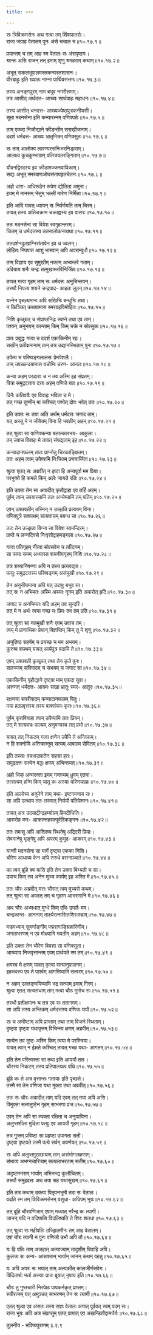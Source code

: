 ```yaml
---
title: ०१०

---
```

  
  
सः त्रिविक्रमसेनः अथ गत्वा तम् शिंशपातरोः।  
राजा जग्राह वेतालम् पुनः अंसे चचाल च॥१०.१७.१॥  
  
प्रयान्तम् च तम् आह स्म वेतालः सः अंसपृष्ठगः।  
श्रान्तः असि राजन् तत् इमाम् शृणु श्रमहराम् कथाम्॥१०.१७.२॥  
  
अभूत् सकलभूपालमस्तकन्यस्तशासनः।  
वीरबाहुः इति ख्यातः नाम्ना पार्थिवसत्तमः॥१०.१७.३॥  
  
तस्य अनङ्गपुरम् नाम बभूव नगरौत्तमम्।  
तत्र आसीत् अर्थदत्त- आख्यः सार्थवाहः महाधनः॥१०.१७.४॥  
  
तस्य आसीत् धनदत्त- आख्यज्येष्ठपुत्रकनीयसी।  
सुता मदनसेना इति कन्यारत्नम् वणिक्पतेः॥१०.१७.५॥  
  
ताम् एकदा निजौद्याने क्रीडन्तीम् ससखीजनाम्।  
ददर्श धर्मदत्त- आख्यः भ्रातृमित्रम् वणिक्सुतः॥१०.१७.६॥  
  
सः ताम् आलोक्य लावण्यरसनिःभरनिःझराम्।  
आलक्ष्य कुचकुम्भाग्राम् वलित्रयतरङ्गिताम्॥१०.१७.७॥  
  
यौवनद्विरदस्य इव क्रीडामज्जनवापिकाम्।  
सद्यः अभूत् स्मरबाणओघसंतापहृतचेतनः॥१०.१७.८॥  
  
अहो धारा- अधिरूढेन रूपेण द्योतिता अमुना।  
इयम् मे मानसम् भेत्तुम् भल्ली मारेण निर्मिता॥१०.१७.९॥  
  
इति आदि यावत् ध्यायन् सः निर्वर्णयति ताम् चिरम्।  
तावत् तस्य अतिचक्राम चक्राह्वस्य इव वासरः॥१०.१७.१०॥  
  
ततः मदनसेना सा विवेश स्वगृहान्तरम्।  
चित्तम् च धर्मदत्तस्य ततनालोकनव्यथा॥१०.१७.११॥  
  
ततदर्शनदुःखाग्निसंतापेन इव च ज्वलन्।  
लोहितः निपपात आशु भास्वान् अपि अपराम्बुधौ॥१०.१७.१२॥  
  
ताम् विज्ञाय एव सुमुखीम् नक्तम् अभ्यन्तरे गताम्।  
उदियाय शनैः चन्द्रः तत्मुखाब्जविनिर्जितः॥१०.१७.१३॥  
  
तावत् गत्वा गृहम् ताम् सः धर्मदत्तः अनुचिन्तयन्।  
तस्थौ निपत्य शयने चन्द्रपाद- आहतः लुठन्॥१०.१७.१४॥  
  
यत्नेन पृच्छ्यमानः अपि सखिभिः बन्धुभिः तथा।  
न किञ्चित् कथयामास स्मरग्रहविमोहितः॥१०.१७.१५॥  
  
निशि कृच्छ्रात् च संप्राप्तनिद्रः स्वप्ने तथा एव ताम्।  
पश्यन् अनुनयन् कान्ताम् किम् किम् चक्रे न सोत्सुकः॥१०.१७.१६॥  
  
प्रातः प्रबुद्धः गत्वा च ददर्श एकाकिनीम् रहः।  
सखीम् प्रतीक्षमानाम् ताम् तत्र उद्यानस्थिताम् पुनः॥१०.१७.१७॥  
  
उपेत्य च परिष्वङ्गलालसः प्रेमपेशलैः।  
ताम् उपच्छन्दयामास वचोभिः चरण- आनतः॥१०.१७.१८॥  
  
कन्या अहम् परदाराः च न तव अस्मि इह संप्रतम्।  
पित्रा समुद्रदत्ताय दत्ता अहम् वणिजे यतः॥१०.१७.१९॥  
  
दिनैः कतिपयैः एव विवाहः भविता च मे।  
तत् गच्छ तूष्णीम् मा कश्चित् पश्येत् दोषः भवेत् ततः॥१०.१७.२०॥  
  
इति उक्तः सः तया अति अर्थम् धर्मदत्तः जगाद ताम्।  
यत् अस्तु मे न जीवेयम् विना हि भवतीम् अहम्॥१०.१७.२१॥  
  
तत् श्रुत्वा सा वाणिक्कन्या बलात्कारभय- आकुला।  
तम् उवाच विवाहः मे तावत् संपद्यताम् इह॥१०.१७.२२॥  
  
कन्यादानफलम् तातः प्राप्नोतु चिरकाङ्क्षितम्।  
ततः अहम् त्वाम् उपैष्यामि निःचितम् प्रणयार्जिता॥१०.१७.२३॥  
  
श्रुत्वा एतत् सः अब्रवीत् न इष्टा हि अन्यपूर्वा मम प्रिया।  
परभुक्ते हि कमले किम् अलेः जायते रतिः॥१०.१७.२४॥  
  
इति उक्ता तेन सा अवादीत् कृतौद्वाहा एव तर्हि अहम्।  
पूर्वम् त्वाम् उपयास्यामि ततः अभ्येष्यामि तम् पतिम्॥१०.१७.२५॥  
  
एवम् उक्तवतीम् तस्मिन् न उज्झति प्रत्ययम् विना।  
वणिक्पुत्रे सशपथम् सत्यवाचम् बबन्ध सा॥१०.१७.२६॥  
  
ततः तेन उज्झता विग्ना सा विवेश स्वमन्दिरम्।  
प्राप्ते च लग्नदिवसे निःवृत्तौद्वाहमङ्गला॥१०.१७.२७॥  
  
गत्वा पतिगृहम् नीत्वा सोत्सवेन च तत्दिनम्।  
सा पत्या समम् अध्यास्त शयनीयगृहम् निशि॥१०.१७.२८॥  
  
तत्र शय्यानिषण्णा अपि न तस्य प्रत्यपद्यत।  
पत्युः समुद्रदत्तस्य परिष्वङ्गम् असंमुखी॥१०.१७.२९॥  
  
तेन अनुनीयमाना अपि यत् उदश्रुः बभूव सा।  
तत् सः न अभिमतः अस्मि अस्याः नूनम् इति अकरोत् हृदि॥१०.१७.३०॥  
  
जगाद च अनभिमतः यदि अहम् तव सुन्दरि।  
तत् मे न अर्थः त्वया गच्छ यः प्रियः तव तम् प्रति॥१०.१७.३१॥  
  
तत् श्रुत्वा सा नतमुखी शनैः एवम् उवाच तम्।  
त्वम् मे प्राणाधिकः प्रेयान् विज्ञप्तिम् किम् तु मे शृणु॥१०.१७.३२॥  
  
अनुतिष्ठ सहर्षम् च प्रयच्छ च मम अभयम्।  
कुरुष्व शपथम् यावत् आर्यपुत्र वदामि ते॥१०.१७.३३॥  
  
एवम् उक्तवती कृच्छ्रात् तथा तेन कृते पुनः।  
सलज्जम् सविषादम् च सभयम् च जगाद सा॥१०.१७.३४॥  
  
एकाकिनीम् गृहौद्याने दृष्ट्वा माम् एकदा युवा।  
अरुणत् धर्मदत्त- आख्यः सखा भ्रातुः स्मर- आतुरः॥१०.१७.३५॥  
  
रक्षन्त्या सपरीवादम् कन्यादानफलम् पितुः।  
मया हठप्रवृत्तस्य तस्य वाक्संयमः कृतः॥१०.१७.३६॥  
  
पूर्वम् कृतविवाहा त्वाम् उपैष्यामि ततः प्रियम्।  
तत् मे सत्यवचः पाल्यम् अनुमन्यस्व तत् प्रभो॥१०.१७.३७॥  
  
यावत् तत् निकटम् गत्वा क्षणेन उपैमि ते अन्तिकम्।  
न हि शक्नोमि अतिक्रान्तुम् सत्यम् आबाल्य सेवितम्॥१०.१७.३८॥  
  
इति तस्याः वचःवज्रपातेन सहसा हतः।  
समुद्रदत्तः सत्येन बद्धः क्षणम् अचिन्तयत्॥१०.१७.३९॥  
  
अहो धिक् अन्यरक्ता इयम् गन्तव्यम् ध्रुवम् एतया।  
तत्सत्यम् हन्मि किम् यातु कः अस्याः परिणयग्रहः॥१०.१७.४०॥  
  
इति आलोच्य अनुमेने ताम् यथा- इष्टगमनाय सः।  
सा अपि उत्थाय ततः तस्मात् निर्ययौ पतिवेश्मनः॥१०.१७.४१॥  
  
तावत् अत्र उदयाद्रीन्द्रहर्म्याग्रम् हिमदीधितिः।  
आरुरोह कर- आक्रान्तहसत्पूर्वदिकङ्गनः॥१०.१७.४२॥  
  
ततः तमःसु अपि आश्लिष्य स्थितेषु अद्रिदरी प्रियाः।  
सेवमानेषु भृङ्गेषु अपि अपरम् कुमुद- आकरम्॥१०.१७.४३॥  
  
यान्ती मदनसेना सा मार्गे दृष्ट्वा एकका निशि।  
चौरेण आधाव्य केन अपि रुरुधे वसनाञ्चले॥१०.१७.४४॥  
  
का त्वम् ब्रूहि क्व यासि इति तेन उक्ता बिभ्यती च सा।  
उवाच किम् तव अनेन मुञ्च कार्यम् इह अस्ति मे॥१०.१७.४५॥  
  
ततः चौरः अब्रवीत् मत्तः चौरात् त्वम् मुच्यसे कथम्।  
तत् श्रुत्वा सा अवदत् तम् च गृहाण आभरणानि मे॥१०.१७.४६॥  
  
अथ चौरः अभ्यधात् मुग्धे किम् एभिः उपलैः मम।  
चन्द्रकान्त- आननाम् तार्क्ष्यरत्नासितशिरःरुहाम्॥१०.१७.४७॥  
  
वज्रमध्याम् सुवर्णाङ्गीम् पद्मरागाङ्घ्रिहारिणीम्।  
जगताभरणम् न एव मोक्ष्यामि भवतीम् अहम्॥१०.१७.४८॥  
  
इति उक्ता तेन चौरेण विवशा सा वणिक्सुता।  
आख्याय निजवृत्तान्तम् एवम् प्रार्थयते स्म तम्॥१०.१७.४९॥  
  
क्षमस्व मे क्षणम् यावत् कृत्वा सत्यानुपालनम्।  
इहस्थस्य एव ते पार्श्वम् आगमिष्यामि सत्वरम्॥१०.१७.५०॥  
  
न अहम् उल्लङ्घयिष्यामि भद्र सत्याम् इमाम् गिरम्।  
श्रुत्वा एतत् सत्यसंधाम् ताम् मत्वा चौरः मुमोच सः॥१०.१७.५१॥  
  
तस्थौ प्रतीक्षमानः च तत्र एव सः ततागमम्।  
सा अपि तस्य अन्तिकम् धर्मदत्तस्य वणिजः ययौ॥१०.१७.५२॥  
  
सः च अभीष्टाम् अपि प्राप्ताम् तथा ताम् विजने स्थिताम्।  
दृष्ट्वा पृष्ट्वा यथावृत्तम् विचिन्त्य क्षणम् अब्रवीत्॥१०.१७.५३॥  
  
सत्येन तव तुष्टः अस्मि किम् त्वया मे परस्त्रिया।  
यावत् त्वाम् न ईक्षते कश्चित् तावत् गच्छ यथा- आगतम्॥१०.१७.५४॥  
  
इति तेन परित्यक्ता सा तथा इति आययौ ततः।  
चौरस्य निकटम् तस्य प्रतिपालयतः पथि॥१०.१७.५५॥  
  
ब्रूहि कः ते अत्र वृत्तान्तः गतायाः इति पृच्छते।  
तस्मै सा तेन वणिजा यथा मुक्ता तथा अब्रवीत्॥१०.१७.५६॥  
  
ततः सः चौरः अवादीत् ताम् यदि एवम् तत् मया अपि असि।  
विमुक्ता सत्यतुष्टेन गृहम् साभरणा व्रज॥१०.१७.५७॥  
  
एवम् तेन अपि सा त्यक्ता रक्षिता च अनुयायिना।  
अलुप्तशीला मुदिता पत्युः एव आययौ गृहम्॥१०.१७.५८॥  
  
तत्र गुप्तम् प्रविष्टा सा प्रहृष्टा उपागता सती।  
दृष्ट्वा पृष्टवते तस्मै पत्ये सर्वम् अवर्णयत्॥१०.१७.५९॥  
  
सः अपि अलुप्तमुखछायाम् ताम् असंभोगलक्षणाम्।  
संभाव्य अभग्नचारित्राम् सत्यलाभरताम् सतीम्॥१०.१७.६०॥  
  
अदृष्टमनसम् भार्याम् अभिनन्द्य कुलौचितम्।  
तस्थौ समुद्रदत्तः अथ तया सह यथासुखम्॥१०.१७.६१॥  
  
इति तत्र कथाम् उक्त्वा पितृवनभूमौ तदा सः वेतालः।  
वदति स्म तम् त्रिविक्रमसेनम् वसुधा- अधिपम् भूयः॥१०.१७.६२॥  
  
तत् ब्रूहि चौरवणिजाम् एषाम् मध्यात् नरैन्द्र कः त्यागी।  
जानन् यदि न वदिष्यसि विदलिष्यति ते शिरः शतधा॥१०.१७.६३॥  
  
तत् श्रुत्वा सः महीपतिः उज्झितमौनः तम् आह वेतालम्।  
एषां चौरः त्यागी न पुनः वणिजौ उभौ अपि तौ॥१०.१७.६४॥  
  
यः हि पतिः ताम् अजहात् अत्याज्याम् तादृशीम् विवाहि अपि।  
कुलजः सः अन्य- आसक्ताम् भार्याम् जानन् कथम् वहतु॥१०.१७.६५॥  
  
यः अपि अपरः सः भयात् ताम् अत्याक्षीत् कालजीर्णसंवेगः।  
विदितार्थः भर्ता अस्याः प्रातः ब्रूयात् नृपाय इति॥१०.१७.६६॥  
  
चौरः तु गुप्तचारी निरपेक्षः पापकर्मकृत् प्राप्तम्।  
स्त्रीरत्नम् यत् अमुञ्चत् साभरणम् तेन सः त्यागी॥१०.१७.६७॥  
  
एतत् श्रुत्वा एव अंसतः तस्य राज्ञः वेतालः अगात् पूर्ववत् स्वम् पदम् सः।  
राजा भूयः अपि अत्र संप्राप्तुम् एतत् प्रायात् एव अखन्डितौद्दामधैर्यः॥१०.१७.६८॥  
  
तुलनीय - भविष्यपुराणम् ३.२.९